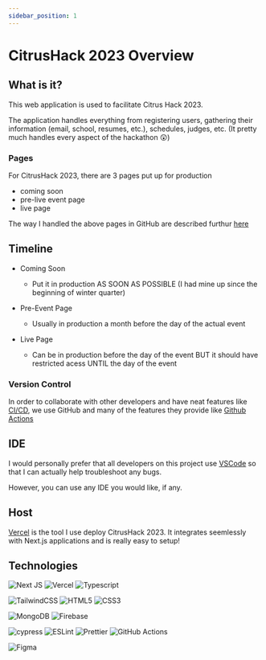 ```yaml
---
sidebar_position: 1
---
```


# CitrusHack 2023 Overview

## What is it?

This web application is used to facilitate Citrus Hack 2023. 

The application handles everything from registering users, gathering their information (email, school, resumes, etc.), schedules, judges, etc. (It pretty much handles every aspect of the hackathon 😲)

### Pages

For CitrusHack 2023, there are 3 pages put up for production
- coming soon
- pre-live event page
- live page

The way I handled the above pages in GitHub are described furthur [here](./github)

## Timeline

- Coming Soon
  - Put it in production AS SOON AS POSSIBLE (I had mine up since the beginning of winter quarter)

- Pre-Event Page
  - Usually in production a month before the day of the actual event

- Live Page
  - Can be in production before the day of the event BUT it should have restricted acess UNTIL the day of the event

### Version Control

In order to collaborate with other developers and have neat features like [CI/CD](./devops), we use GitHub and many of the features they provide like [Github Actions](https://github.com/features/actions)

## IDE

I would personally prefer that all developers on this project use [VSCode](https://code.visualstudio.com/) so that I can actually help troubleshoot any bugs.

However, you can use any IDE you would like, if any.

## Host

[Vercel](https://vercel.com/) is the tool I use deploy CitrusHack 2023. It integrates seemlessly with Next.js applications and is really easy to setup!

## Technologies
![Next JS](https://img.shields.io/badge/Next-black?style=for-the-badge&logo=next.js&logoColor=white)
![Vercel](https://img.shields.io/badge/vercel-%23000000.svg?style=for-the-badge&logo=vercel&logoColor=white)
![Typescript](https://img.shields.io/badge/TypeScript-007ACC?style=for-the-badge&logo=typescript&logoColor=white)

![TailwindCSS](https://img.shields.io/badge/tailwindcss-%2338B2AC.svg?style=for-the-badge&logo=tailwind-css&logoColor=white)
![HTML5](https://img.shields.io/badge/html5-%23E34F26.svg?&style=for-the-badge&logo=html5&logoColor=white)
![CSS3](https://img.shields.io/badge/css3-%231572B6.svg?&style=for-the-badge&logo=css3&logoColor=white)

![MongoDB](https://img.shields.io/badge/MongoDB-%234ea94b.svg?style=for-the-badge&logo=mongodb&logoColor=white)
![Firebase](https://img.shields.io/badge/Firebase-039BE5?style=for-the-badge&logo=Firebase&logoColor=white)

![cypress](https://img.shields.io/badge/-cypress-%23E5E5E5?style=for-the-badge&logo=cypress&logoColor=058a5e)
![ESLint](https://img.shields.io/badge/ESLint-4B3263?style=for-the-badge&logo=eslint&logoColor=white)
![Prettier](https://img.shields.io/badge/prettier-1A2C34?style=for-the-badge&logo=prettier&logoColor=F7BA3E)
![GitHub Actions](https://img.shields.io/badge/github%20actions-%232671E5.svg?style=for-the-badge&logo=githubactions&logoColor=white)

![Figma](https://img.shields.io/badge/figma-%23F24E1E.svg?style=for-the-badge&logo=figma&logoColor=white)